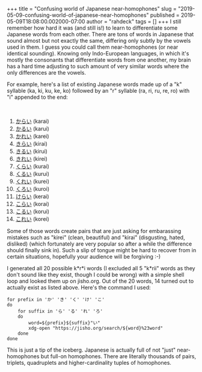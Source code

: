 +++
title = "Confusing world of Japanese near-homophones"
slug = "2019-05-09-confusing-world-of-japanese-near-homophones"
published = 2019-05-09T18:08:00.002000-07:00
author = "rahdeck"
tags = []
+++
I still remember how hard it was (and still is!) to learn to
differentiate some Japanese words from each other. There are tons of
words in Japanese that sound almost but not exactly the same, differing
only subtly by the vowels used in them. I guess you could call them
near-homophones (or near identical sounding). Knowing only Indo-European
languages, in which it's mostly the consonants that differentiate words
from one another, my brain has a hard time adjusting to such amount of
very similar words where the only differences are the vowels.  
  
For example, here's a list of existing Japanese words made up of a "k"
syllable (ka, ki, ku, ke, ko) followed by an "r" syllable (ra, ri, ru,
re, ro) with "i" appended to the end:  
  
﻿

1.  [からい](https://jisho.org/search/%E3%81%8B%E3%82%89%E3%81%84%23word)
    (karai)
2.  [かるい](https://jisho.org/search/%E3%81%8B%E3%82%8B%E3%81%84%23word)
    (karui)
3.  [かれい](https://jisho.org/search/%E3%81%8B%E3%82%8C%E3%81%84%23word)
    (karei)
4.  [きらい](https://jisho.org/search/%E3%81%8D%E3%82%89%E3%81%84%23word)
    (kirai)
5.  [きるい](https://jisho.org/search/%E3%81%8D%E3%82%8B%E3%81%84%23word)
    (kirui)
6.  [きれい](https://jisho.org/search/%E3%81%8D%E3%82%8C%E3%81%84%23word)
    (kirei)
7.  [くらい](https://jisho.org/search/%E3%81%8F%E3%82%89%E3%81%84%23word)
    (kurai)
8.  [くるい](https://jisho.org/search/%E3%81%8F%E3%82%8B%E3%81%84%23word)
    (kurui)
9.  [くれい](https://jisho.org/search/%E3%81%8F%E3%82%8C%E3%81%84%23word)
    (kurei)
10. [くろい](https://jisho.org/search/%E3%81%8F%E3%82%8D%E3%81%84%23word)
    (kuroi)
11. [けらい](https://jisho.org/search/%E3%81%91%E3%82%89%E3%81%84%23word)
    (kerai)
12. [こらい](https://jisho.org/search/%E3%81%93%E3%82%89%E3%81%84%23word)
    (korai)
13. [こるい](https://jisho.org/search/%E3%81%93%E3%82%8B%E3%81%84%23word)
    (korui)
14. [これい](https://jisho.org/search/%E3%81%93%E3%82%8C%E3%81%84%23word)
    (korei)

Some of those words create pairs that are just asking for embarassing
mistakes such as "kirei" (clean, beautiful) and "kirai" (disgusting,
hated, disliked) (which fortunately are very popular so after a while
the difference should finally sink in). Such a slip of tongue might be
hard to recover from in certain situations, hopefully your audience will
be forgiving :-)  
  
I generated all 20 possible k\*r\*i words (I excluded all 5 "k\*rii"
words as they don't sound like they exist, though I could be wrong) with
a simple shell loop and looked them up on jisho.org. Out of the 20
words, 14 turned out to actually exist as listed above. Here's the
command I used:  
  

    for prefix in 'か' 'き' 'く' 'け' 'こ'
    do
        for suffix in 'ら' 'る' 'れ' 'ろ'
        do
            word=${prefix}${suffix}"い"
            xdg-open "https://jisho.org/search/${word}%23word"
        done
    done

  
This is just a tip of the iceberg. Japanese is actually full of not
"just" near-homophones but full-on homophones. There are literally
thousands of pairs, triplets, quadruplets and higher-cardinality tuples
of homophones.

